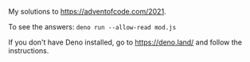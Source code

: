 My solutions to https://adventofcode.com/2021.

To see the answers: `deno run --allow-read mod.js`

If you don't have Deno installed, go to https://deno.land/ and follow the instructions.
